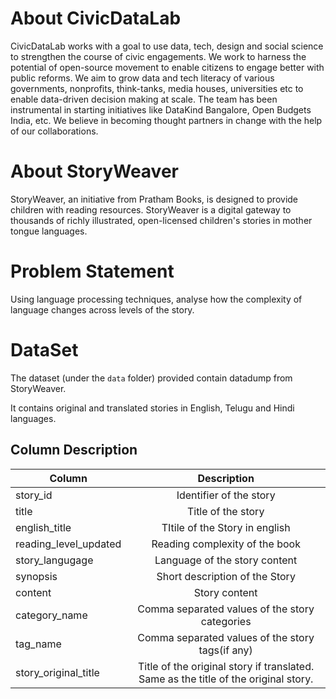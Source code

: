 # About CivicDataLab

CivicDataLab works with a goal to use data, tech, design and social science to strengthen
the course of civic engagements. We work to harness the potential of open-source
movement to enable citizens to engage better with public reforms. We aim to grow data
and tech literacy of various governments, nonprofits, think-tanks, media houses,
universities etc to enable data-driven decision making at scale. The team has been
instrumental in starting initiatives like DataKind Bangalore, Open Budgets India, etc. We
believe in becoming thought partners in change with the help of our collaborations.

# About StoryWeaver

StoryWeaver, an initiative from Pratham Books, is designed to provide children with reading resources.
StoryWeaver is a digital gateway to thousands of richly illustrated, open-licensed children's stories in mother tongue languages.

# Problem Statement

Using language processing techniques, analyse how the complexity of language changes across levels of the story. 


# DataSet

The dataset (under the `data` folder) provided contain datadump from StoryWeaver. 

It contains original and translated stories in English, Telugu and Hindi languages.

## Column Description

| **Column**            | **Description**   |
| --------------------- |:-------------:| 
| story_id              | Identifier of the story |
| title                 | Title of the story
| english_title         | TItile of the Story in english      | 
| reading_level_updated | Reading complexity of the book      |
| story_langugage       | Language of the story content              | 
| synopsis              | Short description of the Story              |
| content               | Story content               |
| category_name         | Comma separated values of the story categories             |
| tag_name              | Comma separated values of the story tags(if any)              |
| story_original_title  | Title of the original story if translated. Same as the title of the original story.               |


